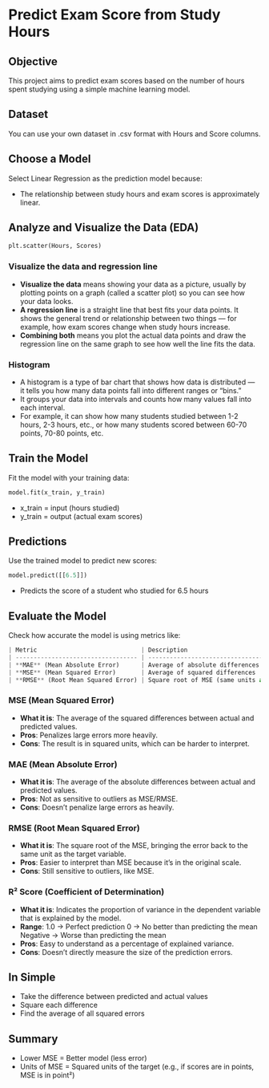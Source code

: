 # Predict Exam Score from Study Hours

## Objective
This project aims to predict exam scores based on the number of hours spent studying using a simple machine learning model.

## Dataset
You can use your own dataset in .csv format with Hours and Score columns.

## Choose a Model
Select Linear Regression as the prediction model because:
- The relationship between study hours and exam scores is approximately linear.

## Analyze and Visualize the Data (EDA)
```python
plt.scatter(Hours, Scores)
```

### Visualize the data and regression line
- **Visualize the data** means showing your data as a picture, usually by plotting points on a graph (called a scatter plot) so you can see how your data looks.
- **A regression line** is a straight line that best fits your data points. It shows the general trend or relationship between two things — for example, how exam scores change when study hours increase.
- **Combining both** means you plot the actual data points and draw the regression line on the same graph to see how well the line fits the data.

### Histogram
- A histogram is a type of bar chart that shows how data is distributed — it tells you how many data points fall into different ranges or “bins.”
- It groups your data into intervals and counts how many values fall into each interval.
- For example, it can show how many students studied between 1-2 hours, 2-3 hours, etc., or how many students scored between 60-70 points, 70-80 points, etc.

## Train the Model
Fit the model with your training data:

```python
model.fit(x_train, y_train)
```
- x_train = input (hours studied)
- y_train = output (actual exam scores)

## Predictions
Use the trained model to predict new scores:

```python
model.predict([[6.5]])
```

- Predicts the score of a student who studied for 6.5 hours

## Evaluate the Model
Check how accurate the model is using metrics like:
```python
| Metric                             | Description                                            |
| ---------------------------------- | ------------------------------------------------------ |
| **MAE** (Mean Absolute Error)      | Average of absolute differences (no squaring)          |
| **MSE** (Mean Squared Error)       | Average of squared differences                         |
| **RMSE** (Root Mean Squared Error) | Square root of MSE (same units as the original target) |
```

### MSE (Mean Squared Error)
- **What it is**: The average of the squared differences between actual and predicted values.
- **Pros**: Penalizes large errors more heavily.
- **Cons**: The result is in squared units, which can be harder to interpret.

### MAE (Mean Absolute Error)
- **What it is**: The average of the absolute differences between actual and predicted values.
- **Pros**: Not as sensitive to outliers as MSE/RMSE.
- **Cons**: Doesn’t penalize large errors as heavily.

### RMSE (Root Mean Squared Error)
- **What it is**: The square root of the MSE, bringing the error back to the same unit as the target variable.
- **Pros**: Easier to interpret than MSE because it’s in the original scale.
- **Cons**: Still sensitive to outliers, like MSE.

### R² Score (Coefficient of Determination)
- **What it is**: Indicates the proportion of variance in the dependent variable that is explained by the model.
- **Range**:
    1.0 → Perfect prediction
    0 → No better than predicting the mean
    Negative → Worse than predicting the mean
- **Pros**: Easy to understand as a percentage of explained variance.
- **Cons**: Doesn’t directly measure the size of the prediction errors.

## In Simple 
- Take the difference between predicted and actual values
- Square each difference
- Find the average of all squared errors

## Summary
- Lower MSE = Better model (less error)
- Units of MSE = Squared units of the target
    (e.g., if scores are in points, MSE is in point²)
